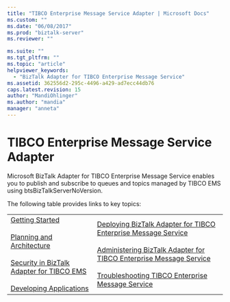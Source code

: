 ```yaml
---
title: "TIBCO Enterprise Message Service Adapter | Microsoft Docs"
ms.custom: ""
ms.date: "06/08/2017"
ms.prod: "biztalk-server"
ms.reviewer: ""

ms.suite: ""
ms.tgt_pltfrm: ""
ms.topic: "article"
helpviewer_keywords: 
  - "BizTalk Adapter for TIBCO Enterprise Message Service"
ms.assetid: 362556d2-295c-4496-a429-ad7ecc44db76
caps.latest.revision: 15
author: "MandiOhlinger"
ms.author: "mandia"
manager: "anneta"
---
```

# TIBCO Enterprise Message Service Adapter
Microsoft BizTalk Adapter for TIBCO Enterprise Message Service enables you to publish and subscribe to queues and topics managed by TIBCO EMS using btsBizTalkServerNoVersion.  
  
 The following table provides links to key topics:  
  
|||  
|-|-|  
|[Getting Started](../core/getting-started-with-biztalk-adapter-for-tibco-enterprise-message-service.md)<br /><br /> [Planning and Architecture](../core/planning-and-architecture16.md)<br /><br /> [Security in BizTalk Adapter for TIBCO EMS](../core/security-in-biztalk-adapter-for-tibco-ems.md)<br /><br /> [Developing Applications](../core/developing-applications5.md)|[Deploying BizTalk Adapter for TIBCO Enterprise Message Service](../core/deploying-biztalk-adapter-for-tibco-enterprise-message-service.md)<br /><br /> [Administering BizTalk Adapter for TIBCO Enterprise Message Service](../core/administering-biztalk-adapter-for-tibco-enterprise-message-service.md)<br /><br /> [Troubleshooting TIBCO Enterprise Message Service](../core/troubleshooting-tibco-enterprise-message-service.md)|